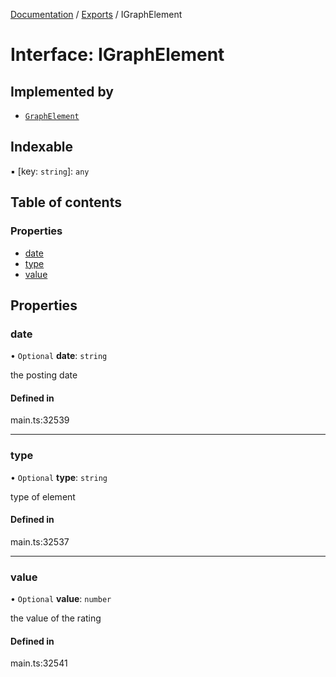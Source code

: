 [Documentation](../README.md) / [Exports](../modules.md) / IGraphElement

# Interface: IGraphElement

## Implemented by

- [`GraphElement`](../classes/GraphElement.md)

## Indexable

▪ [key: `string`]: `any`

## Table of contents

### Properties

- [date](IGraphElement.md#date)
- [type](IGraphElement.md#type)
- [value](IGraphElement.md#value)

## Properties

### date

• `Optional` **date**: `string`

the posting date

#### Defined in

main.ts:32539

___

### type

• `Optional` **type**: `string`

type of element

#### Defined in

main.ts:32537

___

### value

• `Optional` **value**: `number`

the value of the rating

#### Defined in

main.ts:32541
